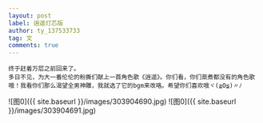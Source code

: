 ```yaml
---
layout: post
label: 逍遥灯芯版
author: ty_137533733
tag: 文
comments: true
---
```


    终于赶着万层之前回来了。
    多日不见，为大一番伦伦的粉撕们献上一首角色歌《逍遥》。你们看，你们蒸煮都没有的角色歌哦！我看你们那么渴望全男神雕，我就选了它的bgm来改咯。希望你们喜欢哦ヾ(≧O≦)〃ﾉ

![图0]({{ site.baseurl }}/images/303904690.jpg)
![图0]({{ site.baseurl }}/images/303904691.jpg)
